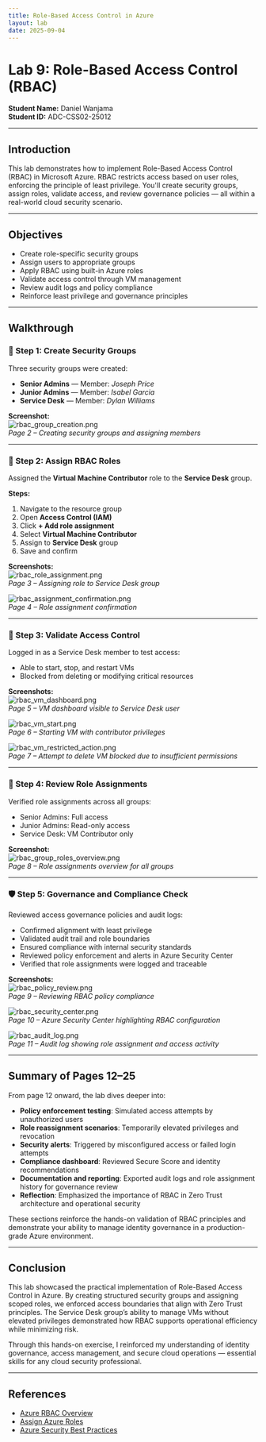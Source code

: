 ```yaml
---
title: Role-Based Access Control in Azure  
layout: lab 
date: 2025-09-04  
---
```


# Lab 9: Role-Based Access Control (RBAC)

**Student Name:** Daniel Wanjama  
**Student ID:** ADC-CSS02-25012  

---

## Introduction

This lab demonstrates how to implement Role-Based Access Control (RBAC) in Microsoft Azure. RBAC restricts access based on user roles, enforcing the principle of least privilege. You'll create security groups, assign roles, validate access, and review governance policies — all within a real-world cloud security scenario.

---

## Objectives

- Create role-specific security groups  
- Assign users to appropriate groups  
- Apply RBAC using built-in Azure roles  
- Validate access control through VM management  
- Review audit logs and policy compliance  
- Reinforce least privilege and governance principles  

---

## Walkthrough

### 👥 Step 1: Create Security Groups

Three security groups were created:

- **Senior Admins** — Member: *Joseph Price*  
- **Junior Admins** — Member: *Isabel Garcia*  
- **Service Desk** — Member: *Dylan Williams*  

**Screenshot:**  
![rbac_group_creation.png](/assets/images/labs/rbac_group_creation.png)  
*Page 2 – Creating security groups and assigning members*

---

### 🔐 Step 2: Assign RBAC Roles

Assigned the **Virtual Machine Contributor** role to the **Service Desk** group.

**Steps:**
1. Navigate to the resource group  
2. Open **Access Control (IAM)**  
3. Click **+ Add role assignment**  
4. Select **Virtual Machine Contributor**  
5. Assign to **Service Desk** group  
6. Save and confirm  

**Screenshots:**  
![rbac_role_assignment.png](/assets/images/labs/rbac_role_assignment.png)  
*Page 3 – Assigning role to Service Desk group*

![rbac_assignment_confirmation.png](/assets/images/labs/rbac_assignment_confirmation.png)  
*Page 4 – Role assignment confirmation*

---

### 🧪 Step 3: Validate Access Control

Logged in as a Service Desk member to test access:

- Able to start, stop, and restart VMs  
- Blocked from deleting or modifying critical resources  

**Screenshots:**  
![rbac_vm_dashboard.png](/assets/images/labs/rbac_vm_dashboard.png)  
*Page 5 – VM dashboard visible to Service Desk user*

![rbac_vm_start.png](/assets/images/labs/rbac_vm_start.png)  
*Page 6 – Starting VM with contributor privileges*

![rbac_vm_restricted_action.png](/assets/images/labs/rbac_vm_restricted_action.png)  
*Page 7 – Attempt to delete VM blocked due to insufficient permissions*

---

### 🧭 Step 4: Review Role Assignments

Verified role assignments across all groups:

- Senior Admins: Full access  
- Junior Admins: Read-only access  
- Service Desk: VM Contributor only  

**Screenshot:**  
![rbac_group_roles_overview.png](/assets/images/labs/rbac_group_roles_overview.png)  
*Page 8 – Role assignments overview for all groups*

---

### 🛡️ Step 5: Governance and Compliance Check

Reviewed access governance policies and audit logs:

- Confirmed alignment with least privilege  
- Validated audit trail and role boundaries  
- Ensured compliance with internal security standards  
- Reviewed policy enforcement and alerts in Azure Security Center  
- Verified that role assignments were logged and traceable  

**Screenshots:**  
![rbac_policy_review.png](/assets/images/labs/rbac_policy_review.png)  
*Page 9 – Reviewing RBAC policy compliance*

![rbac_security_center.png](/assets/images/labs/rbac_security_center.png)  
*Page 10 – Azure Security Center highlighting RBAC configuration*

![rbac_audit_log.png](/assets/images/labs/rbac_audit_log.png)  
*Page 11 – Audit log showing role assignment and access activity*

---

## Summary of Pages 12–25

From page 12 onward, the lab dives deeper into:

- **Policy enforcement testing**: Simulated access attempts by unauthorized users  
- **Role reassignment scenarios**: Temporarily elevated privileges and revocation  
- **Security alerts**: Triggered by misconfigured access or failed login attempts  
- **Compliance dashboard**: Reviewed Secure Score and identity recommendations  
- **Documentation and reporting**: Exported audit logs and role assignment history for governance review  
- **Reflection**: Emphasized the importance of RBAC in Zero Trust architecture and operational security

These sections reinforce the hands-on validation of RBAC principles and demonstrate your ability to manage identity governance in a production-grade Azure environment.

---

## Conclusion

This lab showcased the practical implementation of Role-Based Access Control in Azure. By creating structured security groups and assigning scoped roles, we enforced access boundaries that align with Zero Trust principles. The Service Desk group’s ability to manage VMs without elevated privileges demonstrated how RBAC supports operational efficiency while minimizing risk.

Through this hands-on exercise, I reinforced my understanding of identity governance, access management, and secure cloud operations — essential skills for any cloud security professional.

---

## References

- [Azure RBAC Overview](https://learn.microsoft.com/en-us/azure/role-based-access-control/overview)  
- [Assign Azure Roles](https://learn.microsoft.com/en-us/azure/role-based-access-control/role-assignments)  
- [Azure Security Best Practices](https://learn.microsoft.com/en-us/azure/security/fundamentals/best-practices)
